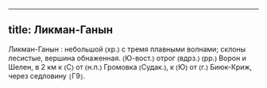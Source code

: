 
---
title: Ликман-Ганын
---
Ликман-Ганын
: небольшой ⦅хр.⦆ с тремя плавными волнами; склоны лесистые, вершина обнаженная. ⦅Ю-вост.⦆ отрог ⦅вдрз.⦆ ⦅рр.⦆ Ворон и Шелен, в 2 км к ⦅С⦆ от ⦅н.п.⦆ Громовка ⦅Судак.⦆, к ⦅Ю⦆ от ⦅г.⦆ Биюк-Криж, через седловину ⦃Г9⦄.
